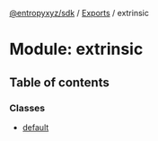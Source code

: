 [@entropyxyz/sdk](../README.md) / [Exports](../modules.md) / extrinsic

# Module: extrinsic

## Table of contents

### Classes

- [default](../classes/extrinsic.default.md)
